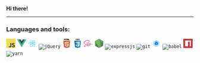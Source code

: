 **Hi there!**
<hr/>

### Languages and tools:

<code><img height="25" src="https://raw.githubusercontent.com/github/explore/80688e429a7d4ef2fca1e82350fe8e3517d3494d/topics/javascript/javascript.png" alt="javascript" title="JavaScript"></code>
<code><img height="25" src="https://raw.githubusercontent.com/github/explore/80688e429a7d4ef2fca1e82350fe8e3517d3494d/topics/vue/vue.png" alt="vue" title="Vue"></code>
<code><img height="25" src="https://raw.githubusercontent.com/github/explore/80688e429a7d4ef2fca1e82350fe8e3517d3494d/topics/react/react.png" alt="react" title="React"></code>
<code><img height="25" src="https://avatars0.githubusercontent.com/u/70142?s=200&v=4" alt="jQuery" title="jQuery"></code>
<code><img height="25" src="https://raw.githubusercontent.com/github/explore/80688e429a7d4ef2fca1e82350fe8e3517d3494d/topics/html/html.png" alt="html" title="HTML"></code>
<code><img height="25" src="https://raw.githubusercontent.com/github/explore/80688e429a7d4ef2fca1e82350fe8e3517d3494d/topics/css/css.png" alt="css" title="CSS"></code>
<code><img height="25" src="https://raw.githubusercontent.com/github/explore/80688e429a7d4ef2fca1e82350fe8e3517d3494d/topics/sass/sass.png" alt="sass" title="Sass"></code>
<code><img height="25" src="https://raw.githubusercontent.com/github/explore/80688e429a7d4ef2fca1e82350fe8e3517d3494d/topics/nodejs/nodejs.png" alt="nodejs" title="Node.js"></code>
<code><img height="25" src="https://expressjs.com/images/express-facebook-share.png" alt="expressjs" title="Express"></code>
<code><img height="25" src="https://avatars3.githubusercontent.com/u/18133?s=200&v=4" alt="git" title="Git"></code>
<code><img height="25" src="https://raw.githubusercontent.com/github/explore/80688e429a7d4ef2fca1e82350fe8e3517d3494d/topics/webpack/webpack.png" alt="webpack" title="Webpack"></code>
<code><img height="25" src="https://cms-assets.tutsplus.com/uploads/users/48/posts/24512/preview_image/babel-1.png" alt="babel" title="Babel"></code>
<code><img height="25" src="https://raw.githubusercontent.com/github/explore/80688e429a7d4ef2fca1e82350fe8e3517d3494d/topics/npm/npm.png" alt="npm" title="npm"></code>
<code><img height="25" src="https://avatars3.githubusercontent.com/u/22247014?s=400&v=4" alt="yarn" title="Yarn"></code>
